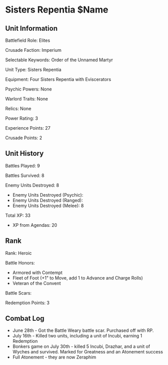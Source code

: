 Sisters Repentia $Name
====

Unit Information
----

Battlefield Role: Elites

Crusade Faction: Imperium

Selectable Keywords: Order of the Unnamed Martyr


Unit Type: Sisters Repentia

Equipment: Four Sisters Repentia with Eviscerators 

Psychic Powers: None

Warlord Traits: None

Relics: None


Power Rating: 3

Experience Points: 27

Crusade Points: 2


Unit History
---
Battles Played: 9

Battles Survived: 8

Enemy Units Destroyed: 8
* Enemy Units Destroyed (Psychic):
* Enemy Units Destroyed (Ranged):
* Enemy Units Destroyed (Melee): 8

Total XP: 33
* XP from Agendas: 20

Rank
----
Rank: Heroic

Battle Honors:
* Armored with Contempt
* Fleet of Foot (+1" to Move, add 1 to Advance and Charge Rolls)
* Veteran of the Convent

Battle Scars:

Redemption Points: 3


Combat Log
---
* June 28th - Got the Battle Weary battle scar. Purchased off with RP.
* July 16th - Killed two units, including a unit of Incubi, earning 1 Redemption
* Bonkers game on July 30th - killed 5 Incubi, Drazhar, and a unit of Wyches and survived. Marked for Greatness and an Atonement success
* Full Atonement - they are now Zeraphim
